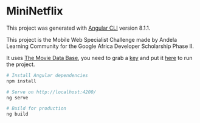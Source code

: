 # MiniNetflix

This project was generated with [Angular CLI](https://github.com/angular/angular-cli) version 8.1.1.

This project is the Mobile Web Specialist Challenge made by Andela Learning Community for the Google Africa Developer Scholarship Phase II.

It uses [The Movie Data Base](https://developers.themoviedb.org/3/getting-started), you need to grab a [key](https://www.themoviedb.org/settings/api) and put it [here](https://github.com/AkramMoussaoui/Movie-List/blob/5010107335b9e7099c5baa0c0afebc9205d55263/src/app/services/movies.service.ts#L14) to run the project.
```bash
# Install Angular dependencies
npm install

# Serve on http://localhost:4200/
ng serve

# Build for production
ng build
```
